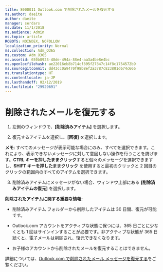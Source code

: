 ```yaml
---
title: 8000011 Outlook.com で削除されたメールを復元する
ms.author: daeite
author: daeite
manager: serdars
ms.date: 11/1/2018
ms.audience: Admin
ms.topic: article
ROBOTS: NOINDEX, NOFOLLOW
localization_priority: Normal
ms.collection: Adm_O365
ms.custom: Adm_O365
ms.assetid: 650b8923-48de-494a-88e4-aa3a4be8e4bc
ms.openlocfilehash: ae22016eb8b714cf395f27347c14f8c1754572b9
ms.sourcegitcommit: dd43cc0a9470f98b8ef2a3787c823801d674c666
ms.translationtype: HT
ms.contentlocale: ja-JP
ms.lasthandoff: 02/12/2019
ms.locfileid: "29929691"
---
```

# <a name="recover-deleted-email"></a>削除されたメールを復元する

1. 左側のウィンドウで、**[削除済みアイテム]** を選択します。 
    
2. 復元するアイテムを選択し、**[回復]** を選択します。 
  
 **メモ**: すべてのメッセージが表示可能な場合にのみ、すべてを選択できます。これにより、表示できないメッセージに対して意図しない操作を行うことを防げます。**CTRL キーを押したままクリック**すると個々のメッセージを選択できますし、**SHIFT キーを押したままクリック** を使用すると最初のクリックと 2 回目のクリックの範囲内のすべてのアイテムを選択できます。 
    
3. 削除済みアイテムにメッセージがない場合、ウィンドウ上部にある **[削除済みアイテムの復元]** を選択します。 
    
 **削除されたアイテムに関する重要な情報:**
  
- 削除済みアイテム フォルダーから削除したアイテムは 30 日間、復元が可能です。
    
- Outlook.com アカウントをアクティブな状態に保つには、365 日ごとに少なくとも 1 回はサインインすることが必要です。非アクティブな状態が 365 日続くと、電子メールは削除され、復元できなくなります。
    
- お子様のアカウントから削除されたメールを復元することはできません。
    
詳細については、[Outlook.com で削除されたメール メッセージを復元する](https://go.microsoft.com/fwlink/p/?linkid=873117)をご覧ください。
  

